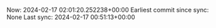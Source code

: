 Now: 2024-02-17 02:01:20.252238+00:00 Earliest commit since sync: None Last sync: 2024-02-17 00:51:13+00:00
